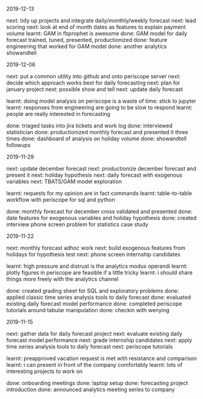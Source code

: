 2019-12-13

next: tidy up projects and integrate daily/monthly/weekly forecast
next: lead scoring
next: look at end of month dates as features to explain payment volume
learnt: GAM in fbprophet is awesome
done: GAM model for daily forecast trained, tuned, presented, productionized
done: feature engineering that worked for GAM model
done: another analytics showandtell

2019-12-06

next: put a common utility into github and onto periscope server
next: decide which approach works best for daily forecasting
next: plan for january project
next: possible show and tell
next: update daily forecast

learnt: doing model analysis on periscope is a waste of time: stick to jupyter
learnt: responses from engineering are going to be slow to respond
learnt: people are really interested in forecasting

done: triaged tasks into jira tickets and work log
done: interviewed statistician
done: productionized monthly forecast and presented it three times
done: dashboard of analysis on holiday volume
done: showandtell followups

2019-11-29

next: update december forecast
next: productionize december forecast and present it
next: holiday hypothesis
next: daily forecast with exogenous variables
next: TBATS/GAM model exploration

learnt: requests for my opinion are in fact commands
learnt: table-to-table workflow with periscope for sql and python

done: monthly forecast for december cross validated and presented
done: date features for exogenous variables and holiday hypothesis
done: created interview phone screen problem for statistics case study

2019-11-22

next: monthly forecast adhoc work
next: build exogenous features from holidays for hypothesis test
next: phone screen internship candidates

learnt: high pressure and distrust is the analytics modus operandi
learnt: plotly figures in periscope are feasible if a little tricky
learnt: i should share things more freely with the analytics channel

done: created grading sheet for SQL and exploratory problems
done: applied classic time series analysis tools to daily forecast
done: evaluated existing daily forecast model performance
done: completed periscope tutorials around tabular manipulation
done: checkin with wenying

2019-11-15

next: gather data for daily forecast project
next: evaluate existing daily forecast model performance 
next: grade internship candidates
next: apply time series analysis tools to daily forecast
next: periscope tutorials

learnt: preapproved vacation request is met with resistance and comparison
learnt: i can present in front of the company comfortably
learnt: lots of interesting projects to work on

done: onboarding meetings
done: laptop setup
done: forecasting project introduction
done: announced analytics meeting series to company
